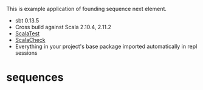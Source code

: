 This is example application of founding sequence next element.

* sbt 0.13.5
* Cross build against Scala 2.10.4, 2.11.2
* [ScalaTest](http://www.scalatest.org/)
* [ScalaCheck](http://www.scalacheck.org/)
* Everything in your project's base package imported automatically in repl sessions
# sequences
